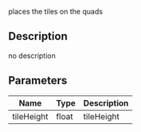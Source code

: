 places the tiles on the quads



## Description
no description
## Parameters

<table>
<thead>
	<tr>
		<th>Name</th>
		<th>Type</th>
		<th>Description</th>
	</tr>
</thead>
<tr>
	<td>tileHeight</td>
	<td><div class='bg-yellow-800 px-2 py-px text-white rounded-sm'>float</div></td>
	<td>tileHeight</td>
</tr>
</table>